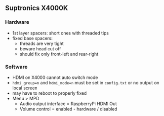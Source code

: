 Suptronics X4000K
---

### Hardware
- 1st layer spacers: short ones with threaded tips
- fixed base spacers:
  - threads are very tight 
  - beware head cut off
  - should fix only front-left and rear-right

### Software
- HDMI on X4000 cannot auto switch mode
- `hdmi_group=n` and `hdmi_mode=n` must be set in `config.txt` or no output on local screen
- may have to reboot to properly fixed
- Menu > MPD
	- Audio output interface = RaspberryPi HDMI Out
	- Volume control = enabled - hardware / disabled
